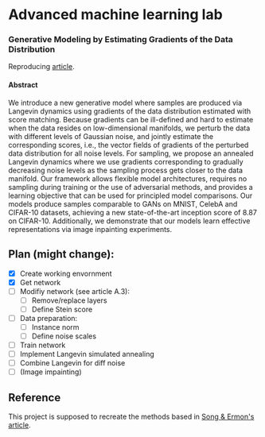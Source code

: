 # Advanced machine learning lab

### Generative Modeling by Estimating Gradients of the Data Distribution

Reproducing [article](https://arxiv.org/abs/1907.05600).
#### Abstract
We introduce a new generative model where samples are produced via Langevin dynamics using gradients of the data distribution estimated with score matching. Because gradients can be ill-defined and hard to estimate when the data resides on low-dimensional manifolds, we perturb the data with different levels of Gaussian noise, and jointly estimate the corresponding scores, i.e., the vector fields of gradients of the perturbed data distribution for all noise levels. For sampling, we propose an annealed Langevin dynamics where we use gradients corresponding to gradually decreasing noise levels as the sampling process gets closer to the data manifold. Our framework allows flexible model architectures, requires no sampling during training or the use of adversarial methods, and provides a learning objective that can be used for principled model comparisons. Our models produce samples comparable to GANs on MNIST, CelebA and CIFAR-10 datasets, achieving a new state-of-the-art inception score of 8.87 on CIFAR-10. Additionally, we demonstrate that our models learn effective representations via image inpainting experiments. 

## Plan (might change):
- [x] Create working envornment 
- [x] Get network
- [ ] Modifiy network (see article A.3):
	- [ ] Remove/replace layers
	- [ ] Define Stein score
- [ ] Data preparation:
	- [ ] Instance norm
	- [ ] Define noise scales
- [ ] Train network
- [ ] Implement Langevin simulated annealing
- [ ] Combine Langevin for diff noise
- [ ]  (Image impainting)

## Reference 
This project is supposed to recreate the methods based in [Song & Ermon's article](https://github.com/ermongroup/ncsn).